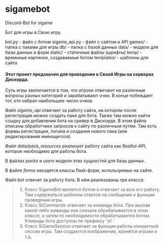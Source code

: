 # sigamebot
Discord-Bot for sigame

Бот для игры в Свою игру.

bot.py - файл с ботом
sigame_api.py - файл с сайтом и API
games/ - папка с паками для игры
db/ - папка с базой данных
data/ - модели для базы данных и форм
static/ - статичные файлы (шрифты)
temp/ - времнные картинки, создаваемые ботом
templates/ - шаблоны для сайта

#### Этот проект предзначен для проведения в Своей Игры на серверах Дискорда.

Суть игры заключается в том, что игроки отвечают на различные вопросы разных категорий и зарабатывают очки. В конце побеждает тот, кто набрал наибольшее число очков.

Файл *sigame_api* отвечает за работу сайта, на котором после регистрации можно создать паки для бота. Также там можно найти ссыдку для добавления бота на сревер в Дискорде. В этом файла описаны обработчики запросов к сайту по различным путям. Там есть формы регистрации, логина и создания нового пака (или редактирования имеющегося).

Файл *data/pack_resources* реализует работу сайта как Restful-API, которое необходимо для работы бота.

В файлах *packs* и *users* модели этих сущностей для базы данных.

В файле *forms* находятся классы flask-форм, используемых на сайте.

Файл *bot* отвечет за работу бота. В нём реализованы три класса:
> 1. Класс SigameBot является ботом и отвечает за всю его работу. Там содержаться шаблоны ответов на сообщения и функции проведения игры.
> 2. Класс SiCommands отвечает за команды бота. При вызове какой-либо команды она сначала обрабатывается в этом классе, а затем по необходимости обрабатывается ботом. Клманды бота доступны по префиксу 'si! '.
> 3. Класс SiGameSession отвечает за функции работы конкретной сессии игры. Там создаются изображения, хранятся игроки и т.д.
